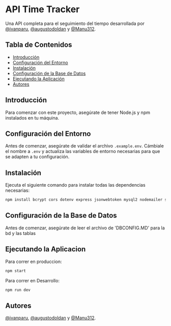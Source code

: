 # API Time Tracker

Una API completa para el seguimiento del tiempo desarrollada por [@ivanparu](https://github.com/ivanparu), [@augustodoldan](https://github.com/augustodoldan) y [@Manu312](https://github.com/Manu312).

## Tabla de Contenidos

- [Introducción](#introducción)
- [Configuración del Entorno](#configuración-del-entorno)
- [Instalación](#instalación)
- [Configuración de la Base de Datos](#configuración-de-la-base-de-datos)
- [Ejecutando la Aplicación](#ejecutando-la-aplicación)
- [Autores](#autores)

## Introducción

Para comenzar con este proyecto, asegúrate de tener Node.js y npm instalados en tu máquina.

## Configuración del Entorno

Antes de comenzar, asegúrate de validar el archivo `.example.env`. Cámbiale el nombre a `.env` y actualiza las variables de entorno necesarias para que se adapten a tu configuración.

## Instalación

Ejecuta el siguiente comando para instalar todas las dependencias necesarias:

```sh
npm install bcrypt cors dotenv express jsonwebtoken mysql2 nodemailer sequelize
```

## Configuración de la Base de Datos

Antes de comenzar, asegúrate de leer el archivo de 'DBCONFIG.MD' para la bd y las tablas

## Ejecutando la Aplicacion

Para correr en produccion: 

```sh
npm start

```
Para correr en Desarrollo:

```sh
npm run dev
```
## Autores

[@ivanparu](https://github.com/ivanparu), [@augustodoldan](https://github.com/augustodoldan) y [@Manu312](https://github.com/Manu312).